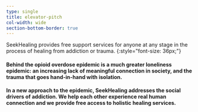 ```yaml
---
type: single
title: elevator-pitch
col-width: wide
section-bottom-border: true
---
```


<span class="emphasized-header">SeekHealing</span> provides free support services for anyone at any stage in the process of healing from addiction or <span class="emphasized-header">trauma</span>.
{:style="font-size: 36px;"}

#### Behind the opioid overdose epidemic is a much greater <span class="emphasized-header">loneliness</span> epidemic: an increasing lack of <span class="emphasized-header">meaningful connection</span> in society, and the trauma that goes hand-in-hand with isolation.

#### In a new approach to the epidemic, <span class="emphasized-header">SeekHealing addresses the social drivers of addiction.</span> We help each other experience real human connection and we provide <span class="emphasized-header">free</span> access to holistic healing services.
